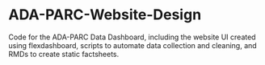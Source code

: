 # ADA-PARC-Website-Design
Code for the ADA-PARC Data Dashboard, including the website UI created using flexdashboard, scripts to automate data collection and cleaning, and RMDs to create static factsheets.
